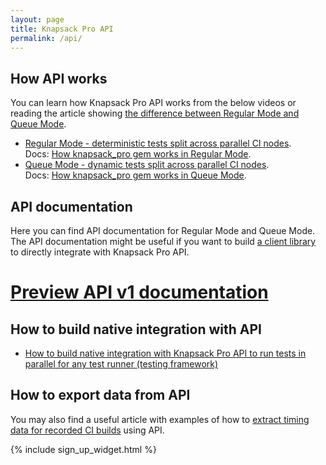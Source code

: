 ```yaml
---
layout: page
title: Knapsack Pro API
permalink: /api/
---
```


## How API works

You can learn how Knapsack Pro API works from the below videos or reading the article showing [the difference between Regular Mode and Queue Mode](/2020/how-to-speed-up-ruby-and-javascript-tests-with-ci-parallelisation).

<ul>
  <li>
  <a href="https://youtu.be/ZEb6NeRRfQ4"><i class="fab fa-youtube"></i> Regular Mode - deterministic tests split across parallel CI nodes</a>.
  <br>
  Docs: <a href="https://github.com/KnapsackPro/knapsack_pro-ruby#how-does-knapsack_pro-work">How knapsack_pro gem works in Regular Mode</a>.
  </li>
  <li>
  <a href="https://youtu.be/hUEB1XDKEFY"><i class="fab fa-youtube"></i> Queue Mode - dynamic tests split across parallel CI nodes</a>.
  <br>
  Docs: <a href="https://github.com/KnapsackPro/knapsack_pro-ruby#queue-mode">How knapsack_pro gem works in Queue Mode</a>.
  </li>
</ul>

## API documentation

<p>
Here you can find API documentation for Regular Mode and Queue Mode. The API documentation might be useful if you want to build <a href="/integration/">a client library</a> to directly integrate with Knapsack Pro API.
</p>

<h1><a href="/api/v1/">Preview API v1 documentation</a></h1>

## How to build native integration with API

* [How to build native integration with Knapsack Pro API to run tests in parallel for any test runner (testing framework)](/2020/how-to-build-native-integration-with-knapsack-pro-api-to-run-tests-in-parallel-for-any-test-runner-testing-framework)

## How to export data from API

<p>
You may also find a useful article with examples of how to <a href="/2018/how-to-export-test-suite-timing-data-from-knapsack-pro-api">extract timing data for recorded CI builds</a> using API.
</p>

{% include sign_up_widget.html %}
